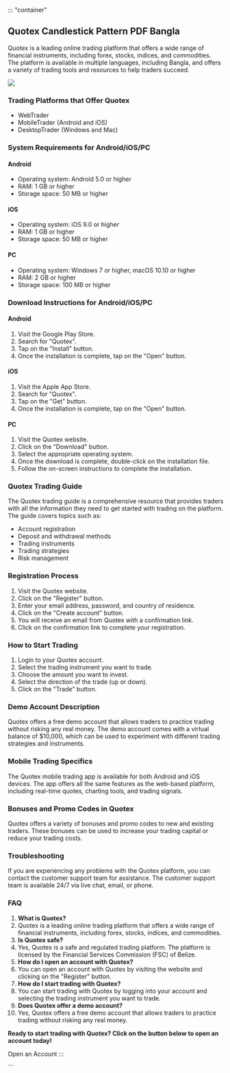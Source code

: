 ::: \"container\"
## Quotex Candlestick Pattern PDF Bangla

Quotex is a leading online trading platform that offers a wide range of
financial instruments, including forex, stocks, indices, and
commodities. The platform is available in multiple languages, including
Bangla, and offers a variety of trading tools and resources to help
traders succeed.

[![](https://static.quotex.io/files/4_en/300_250.jpg)](https://traff.sbs/brokerqxlid)

### Trading Platforms that Offer Quotex

-   WebTrader
-   MobileTrader (Android and iOS)
-   DesktopTrader (Windows and Mac)

### System Requirements for Android/iOS/PC

#### Android

-   Operating system: Android 5.0 or higher
-   RAM: 1 GB or higher
-   Storage space: 50 MB or higher

#### iOS

-   Operating system: iOS 9.0 or higher
-   RAM: 1 GB or higher
-   Storage space: 50 MB or higher

#### PC

-   Operating system: Windows 7 or higher, macOS 10.10 or higher
-   RAM: 2 GB or higher
-   Storage space: 100 MB or higher

### Download Instructions for Android/iOS/PC

#### Android

1.  Visit the Google Play Store.
2.  Search for "Quotex".
3.  Tap on the "Install" button.
4.  Once the installation is complete, tap on the "Open" button.

#### iOS

1.  Visit the Apple App Store.
2.  Search for "Quotex".
3.  Tap on the "Get" button.
4.  Once the installation is complete, tap on the "Open" button.

#### PC

1.  Visit the Quotex website.
2.  Click on the "Download" button.
3.  Select the appropriate operating system.
4.  Once the download is complete, double-click on the installation
    file.
5.  Follow the on-screen instructions to complete the installation.

### Quotex Trading Guide

The Quotex trading guide is a comprehensive resource that provides
traders with all the information they need to get started with trading
on the platform. The guide covers topics such as:

-   Account registration
-   Deposit and withdrawal methods
-   Trading instruments
-   Trading strategies
-   Risk management

### Registration Process

1.  Visit the Quotex website.
2.  Click on the "Register" button.
3.  Enter your email address, password, and country of residence.
4.  Click on the "Create account" button.
5.  You will receive an email from Quotex with a confirmation link.
6.  Click on the confirmation link to complete your registration.

### How to Start Trading

1.  Login to your Quotex account.
2.  Select the trading instrument you want to trade.
3.  Choose the amount you want to invest.
4.  Select the direction of the trade (up or down).
5.  Click on the "Trade" button.

### Demo Account Description

Quotex offers a free demo account that allows traders to practice
trading without risking any real money. The demo account comes with a
virtual balance of \$10,000, which can be used to experiment with
different trading strategies and instruments.

### Mobile Trading Specifics

The Quotex mobile trading app is available for both Android and iOS
devices. The app offers all the same features as the web-based platform,
including real-time quotes, charting tools, and trading signals.

### Bonuses and Promo Codes in Quotex

Quotex offers a variety of bonuses and promo codes to new and existing
traders. These bonuses can be used to increase your trading capital or
reduce your trading costs.

### Troubleshooting

If you are experiencing any problems with the Quotex platform, you can
contact the customer support team for assistance. The customer support
team is available 24/7 via live chat, email, or phone.

### FAQ

1.  **What is Quotex?**
2.  Quotex is a leading online trading platform that offers a wide range
    of financial instruments, including forex, stocks, indices, and
    commodities.
3.  **Is Quotex safe?**
4.  Yes, Quotex is a safe and regulated trading platform. The platform
    is licensed by the Financial Services Commission (FSC) of Belize.
5.  **How do I open an account with Quotex?**
6.  You can open an account with Quotex by visiting the website and
    clicking on the "Register" button.
7.  **How do I start trading with Quotex?**
8.  You can start trading with Quotex by logging into your account and
    selecting the trading instrument you want to trade.
9.  **Does Quotex offer a demo account?**
10. Yes, Quotex offers a free demo account that allows traders to
    practice trading without risking any real money.

**Ready to start trading with Quotex? Click on the button below to open
an account today!**

Open an Account
:::

\`\`\`

